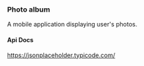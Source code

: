 ### Photo album

A mobile application displaying user's photos.

#### Api Docs

https://jsonplaceholder.typicode.com/